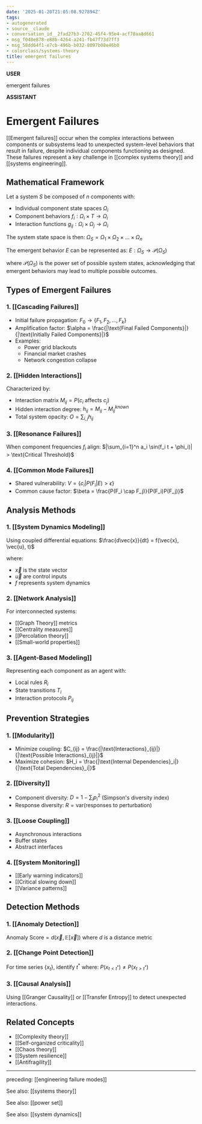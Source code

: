 ```yaml
---
date: '2025-01-20T21:05:08.927894Z'
tags:
- autogenerated
- source__claude
- conversation_id__2fad27b3-2782-45f4-95e4-acf78aa8d661
- msg_f048e878-e88b-4264-a241-fb47f73d7ff3
- msg_58dd64f1-e7cb-496b-b032-8097b08e46b0
- colorclass/systems-theory
title: emergent failures
---
```


**USER**

emergent failures


**ASSISTANT**

# Emergent Failures

[[Emergent failures]] occur when the complex interactions between components or subsystems lead to unexpected system-level behaviors that result in failure, despite individual components functioning as designed. These failures represent a key challenge in [[complex systems theory]] and [[systems engineering]].

## Mathematical Framework

Let a system $S$ be composed of $n$ components with:
- Individual component state spaces $\Omega_i$
- Component behaviors $f_i: \Omega_i \times T \rightarrow \Omega_i$
- Interaction functions $g_{ij}: \Omega_i \times \Omega_j \rightarrow \Omega_i$

The system state space is then:
$\Omega_S = \Omega_1 \times \Omega_2 \times ... \times \Omega_n$

The emergent behavior $E$ can be represented as:
$E: \Omega_S \rightarrow \mathcal{P}(\Omega_S)$

where $\mathcal{P}(\Omega_S)$ is the power set of possible system states, acknowledging that emergent behaviors may lead to multiple possible outcomes.

## Types of Emergent Failures

### 1. [[Cascading Failures]]
- Initial failure propagation: $F_0 \rightarrow \{F_1, F_2, ..., F_k\}$
- Amplification factor: $\alpha = \frac{|\text{Final Failed Components}|}{|\text{Initially Failed Components}|}$
- Examples:
  - Power grid blackouts
  - Financial market crashes
  - Network congestion collapse

### 2. [[Hidden Interactions]]
Characterized by:
- Interaction matrix $M_{ij} = P(c_i \text{ affects } c_j)$
- Hidden interaction degree: $h_{ij} = M_{ij} - M_{ij}^{known}$
- Total system opacity: $O = \sum_{i,j} h_{ij}$

### 3. [[Resonance Failures]]
When component frequencies $f_i$ align:
$|\sum_{i=1}^n a_i \sin(f_i t + \phi_i)| > \text{Critical Threshold}$

### 4. [[Common Mode Failures]]
- Shared vulnerability: $V = \{c_i | P(F_i|E) > \epsilon\}$
- Common cause factor: $\beta = \frac{P(F_i \cap F_j)}{P(F_i)P(F_j)}$

## Analysis Methods

### 1. [[System Dynamics Modeling]]
Using coupled differential equations:
$\frac{d\vec{x}}{dt} = f(\vec{x}, \vec{u}, t)$

where:
- $\vec{x}$ is the state vector
- $\vec{u}$ are control inputs
- $f$ represents system dynamics

### 2. [[Network Analysis]]
For interconnected systems:
- [[Graph Theory]] metrics
- [[Centrality measures]]
- [[Percolation theory]]
- [[Small-world properties]]

### 3. [[Agent-Based Modeling]]
Representing each component as an agent with:
- Local rules $R_i$
- State transitions $T_i$
- Interaction protocols $P_{ij}$

## Prevention Strategies

### 1. [[Modularity]]
- Minimize coupling: $C_{ij} = \frac{|\text{Interactions}_{ij}|}{|\text{Possible Interactions}_{ij}|}$
- Maximize cohesion: $H_i = \frac{|\text{Internal Dependencies}_i|}{|\text{Total Dependencies}_i|}$

### 2. [[Diversity]]
- Component diversity: $D = 1 - \sum_i p_i^2$ (Simpson's diversity index)
- Response diversity: $R = \text{var}(\text{responses to perturbation})$

### 3. [[Loose Coupling]]
- Asynchronous interactions
- Buffer states
- Abstract interfaces

### 4. [[System Monitoring]]
- [[Early warning indicators]]
- [[Critical slowing down]]
- [[Variance patterns]]

## Detection Methods

### 1. [[Anomaly Detection]]
$\text{Anomaly Score} = d(\vec{x}, \mathbb{E}[\vec{x}])$
where $d$ is a distance metric

### 2. [[Change Point Detection]]
For time series $\{x_t\}$, identify $t^*$ where:
$P(x_{t<t^*}) \neq P(x_{t>t^*})$

### 3. [[Causal Analysis]]
Using [[Granger Causality]] or [[Transfer Entropy]] to detect unexpected interactions.

## Related Concepts
- [[Complexity theory]]
- [[Self-organized criticality]]
- [[Chaos theory]]
- [[System resilience]]
- [[Antifragility]]


---

preceding: [[engineering failure modes]]

See also: [[systems theory]]


See also: [[power set]]


See also: [[system dynamics]]